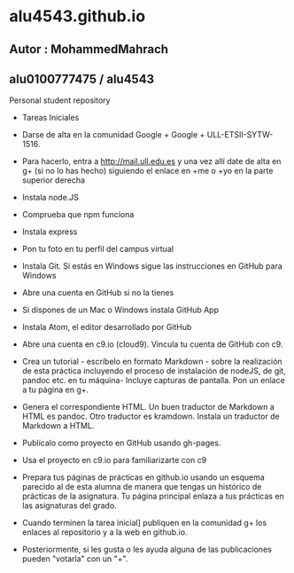 
# alu4543.github.io 
## Autor : MohammedMahrach
## alu0100777475 / alu4543
Personal student repository

* Tareas Iniciales
* Darse de alta en la comunidad Google + Google + ULL-ETSII-SYTW-1516. 
* Para hacerlo, entra a http://mail.ull.edu.es y una vez allí date de alta en g+ (si no lo has hecho) siguiendo el enlace en +me o +yo en la parte superior derecha
* Instala node.JS
* Comprueba que npm funciona
* Instala express
* Pon tu foto en tu perfil del campus virtual
* Instala Git. Si estás en Windows sigue las instrucciones en GitHub para Windows
* Abre una cuenta en GitHub si no la tienes
* Si dispones de un Mac o Windows instala GitHub App
* Instala Atom, el editor desarrollado por GitHub
* Abre una cuenta en c9.io (cloud9). Vincula tu cuenta de GitHub con c9.
* Crea un tutorial - escríbelo en formato Markdown - sobre la realización de esta práctica incluyendo el proceso de instalación de nodeJS, de git, pandoc etc. en tu máquina- Incluye capturas de pantalla. Pon un enlace a tu página en g+.
* Genera el correspondiente HTML. Un buen traductor de Markdown a HTML es pandoc. Otro traductor es kramdown. Instala un traductor de Markdown a HTML.
* Publícalo como proyecto en GitHub usando gh-pages.
* Usa el proyecto en c9.io para familiarizarte con c9
* Prepara tus páginas de prácticas en github.io usando un esquema parecido al de esta alumna de manera que tengas un histórico de prácticas de la asignatura. Tu página principal enlaza a tus prácticas en las asignaturas del grado.

* Cuando terminen la tarea inicial] publiquen en la comunidad g+ los enlaces al repositorio y a la web en github.io.
* Posteriormente, si les gusta o les ayuda alguna de las publicaciones pueden "votarla" con un "+".

